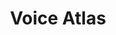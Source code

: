---
layout: default
description: natural language processing integration with Jupyter notebook
shortname: voiceatlas
timestamp: Fri, 04 Feb 2022 17:09:21 GMT
title: Voice Atlas
tool/software: Voice Atlas
uuid: 1bcebe26-9235-4d85-a4be-2253697e4886
website_link: https://voiceatlas.com/
---